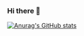 ### Hi there 👋




[![Anurag's GitHub stats](https://github-readme-stats.vercel.app/api?username=Mr-Zer00&theme=dark)](https://github.com/anuraghazra/github-readme-stats)
